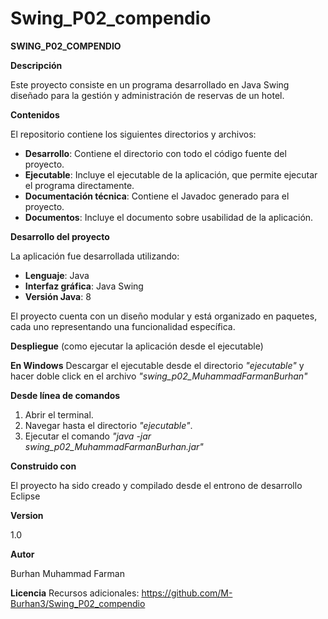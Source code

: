 # Swing_P02_compendio

**SWING_P02_COMPENDIO**

**Descripción**

Este proyecto consiste en un programa desarrollado en Java Swing diseñado para la gestión y administración de reservas de un hotel.

**Contenidos**

El repositorio contiene los siguientes directorios y archivos:
- **Desarrollo**: Contiene el directorio con todo el código fuente del proyecto.
- **Ejecutable**: Incluye el ejecutable de la aplicación, que permite ejecutar el programa directamente.
- **Documentación técnica**: Contiene el Javadoc generado para el proyecto.
- **Documentos**: Incluye el documento sobre usabilidad de la aplicación.

**Desarrollo del proyecto**

La aplicación fue desarrollada utilizando:
- **Lenguaje**: Java
- **Interfaz gráfica**: Java Swing
- **Versión Java**: 8

El proyecto cuenta con un diseño modular y está organizado en paquetes, cada uno representando una funcionalidad específica.

**Despliegue** (como ejecutar la aplicación desde el ejecutable) 

**En Windows**
Descargar el ejecutable desde el directorio *"ejecutable"* y hacer doble click en el archivo *"swing_p02_MuhammadFarmanBurhan"*

**Desde línea de comandos**
1. Abrir el terminal.
2. Navegar hasta el directorio *"ejecutable"*.
3. Ejecutar el comando *"java -jar swing_p02_MuhammadFarmanBurhan.jar"*

**Construido con**

El proyecto ha sido creado y compilado desde el entrono de desarrollo Eclipse

**Version**

1.0

**Autor**

Burhan Muhammad Farman

**Licencia** 
Recursos adicionales: https://github.com/M-Burhan3/Swing_P02_compendio
